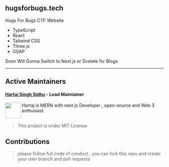 ## hugsforbugs.tech
Hugs For Bugs CTF Website

* TypeScript
* React
* Tailwind CSS
* Three.js 
* GSAP


Soon Will Gonna Switch to Next.js or Svelete for Blogs
<hr>

## Active Maintainers

#### [Hartaj Singh Sidhu](https://github.com/Hartaj-Singh-Dev) - Lead Maintainer

<img align="left" width="50" height="50" src="https://avatars.githubusercontent.com/u/73570165?v=4">

 Hartaj is MERN with next.js Developer , open-source and Web 3 enthusiast.<br /><br />



> This project is under MIT License


## Contributions
 > please follow full code of conduct , you can fork this repo and create your own branch and pull requests 